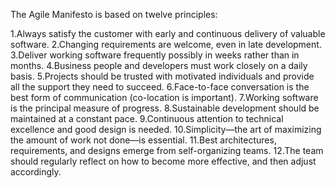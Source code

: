
The Agile Manifesto is based on twelve principles:

1.Always satisfy the customer with early and continuous delivery of valuable software.
2.Changing requirements are welcome, even in late development.
3.Deliver working software frequently possibly in weeks rather than in months.
4.Business people and developers must work closely on a daily basis.
5.Projects should be trusted with motivated individuals and provide all the support they need to succeed.
6.Face-to-face conversation is the best form of communication (co-location is important).
7.Working software is the principal measure of progress.
8.Sustainable development should be maintained at a constant pace.
9.Continuous attention to technical excellence and good design is needed.
10.Simplicity—the art of maximizing the amount of work not done—is essential.
11.Best architectures, requirements, and designs emerge from self-organizing teams.
12.The team should regularly reflect on how to become more effective, and then adjust accordingly.
